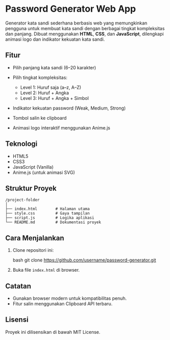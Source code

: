 
# Password Generator Web App

Generator kata sandi sederhana berbasis web yang memungkinkan pengguna untuk membuat kata sandi dengan berbagai tingkat kompleksitas dan panjang. Dibuat menggunakan **HTML**, **CSS**, dan **JavaScript**, dilengkapi animasi logo dan indikator kekuatan kata sandi.

## Fitur

* Pilih panjang kata sandi (6–20 karakter)
* Pilih tingkat kompleksitas:

  * Level 1: Huruf saja (a–z, A–Z)
  * Level 2: Huruf + Angka
  * Level 3: Huruf + Angka + Simbol
* Indikator kekuatan password (Weak, Medium, Strong)
* Tombol salin ke clipboard
* Animasi logo interaktif menggunakan Anime.js



## Teknologi

* HTML5
* CSS3
* JavaScript (Vanilla)
* Anime.js (untuk animasi SVG)

## Struktur Proyek

```
/project-folder
│
├── index.html        # Halaman utama
├── style.css         # Gaya tampilan
├── script.js         # Logika aplikasi
└── README.md         # Dokumentasi proyek
```

## Cara Menjalankan

1. Clone repositori ini:

   bash
   git clone https://github.com/username/password-generator.git
   
2. Buka file `index.html` di browser.

## Catatan

* Gunakan browser modern untuk kompatibilitas penuh.
* Fitur salin menggunakan Clipboard API terbaru.

## Lisensi

Proyek ini dilisensikan di bawah MIT License.
